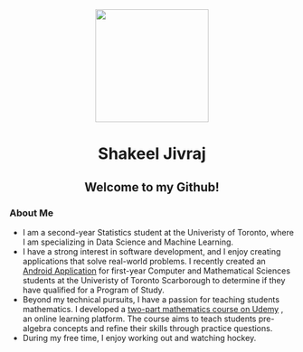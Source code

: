 <div id="header" align="center">
  <img src="https://media.giphy.com/media/06vbLCWUQcDKGFVjPt/giphy.gif" width="200"/>
</div>

<h1 align = "center">Shakeel Jivraj</h1>

<h2 align = "center">Welcome to my Github! </h2>

### About Me ###
- I am a second-year Statistics student at the Univeristy of Toronto, where I am specializing in Data Science and Machine Learning.
- I have a strong interest in software development, and I enjoy creating applications that solve real-world problems. I recently created an <a href="https://github.com/Shak789/DecisionMate" target="_blank">Android Application</a> for first-year Computer and Mathematical Sciences students at the Univeristy of Toronto Scarborough to determine if they have qualified for a Program of Study.
- Beyond my technical pursuits, I have a passion for teaching students mathematics. I developed a <a href="https://www.udemy.com/user/shakeel-jivraj/" target="_blank">two-part mathematics course on Udemy</a> , an online learning platform. The course aims to teach students pre-algebra concepts and refine their skills through practice questions.
- During my free time, I enjoy working out and watching hockey. 
